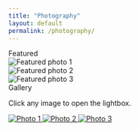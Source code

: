 ```yaml
---
title: "Photography"
layout: default
permalink: /photography/
---
```


<link rel="stylesheet" href="https://cdn.jsdelivr.net/npm/swiper@11/swiper-bundle.min.css">
<link rel="stylesheet" href="https://cdn.jsdelivr.net/npm/lightgallery@2.8.2/css/lightgallery-bundle.min.css">
<link rel="stylesheet" href="{{ '/assets/css/photography.css' | relative_url }}">

<div class="hero-slider">
  <div class="section-title">Featured</div>
  <div class="swiper">
    <div class="swiper-wrapper">
      <!-- Replace sample images with yours -->
      <div class="swiper-slide">
        <img src="{{ '/assets/photography/full/esiz.JPG' | relative_url }}" alt="Featured photo 1">
      </div>
      <div class="swiper-slide">
        <img src="{{ '/assets/photography/full/office.jpeg' | relative_url }}" alt="Featured photo 2">
      </div>
      <div class="swiper-slide">
        <img src="{{ '/assets/photography/full/hero.jpg' | relative_url }}" alt="Featured photo 3">
      </div>
    </div>
    <!-- Nav -->
    <div class="swiper-button-next"></div>
    <div class="swiper-button-prev"></div>
    <!-- Pagination -->
    <div class="swiper-pagination"></div>
  </div>
</div>

<div class="gallery-wrap">
  <div class="section-title">Gallery</div>
  <p class="subtle">Click any image to open the lightbox.</p>

  <!-- LightGallery target -->
  <div id="lightgallery" class="gallery-grid">
    <!-- Each anchor: data-src points to large file, <img> shows the thumbnail -->
    <a href="#" data-src="{{ '/assets/photography/full/esiz.JPG' | relative_url }}" data-sub-html="Caption one">
      <img src="{{ '/assets/photography/thumbs/001.jpg' | relative_url }}" alt="Photo 1">
    </a>
    <a href="#" data-src="{{ '/assets/photography/full/office.jpeg' | relative_url }}" data-sub-html="Caption two">
      <img src="{{ '/assets/photography/thumbs/002.jpg' | relative_url }}" alt="Photo 2">
    </a>
    <a href="#" data-src="{{ '/assets/photography/full/hero.jpg' | relative_url }}" data-sub-html="Caption three">
      <img src="{{ '/assets/photography/thumbs/003.jpg' | relative_url }}" alt="Photo 3">
    </a>
    <!-- Add more blocks as you add photos -->
  </div>
</div>

<script src="https://cdn.jsdelivr.net/npm/swiper@11/swiper-bundle.min.js"></script>
<script src="https://cdn.jsdelivr.net/npm/lightgallery@2.8.2/lightgallery.min.js"></script>
<script src="https://cdn.jsdelivr.net/npm/lightgallery@2.8.2/plugins/thumbnail/lg-thumbnail.min.js"></script>
<script src="https://cdn.jsdelivr.net/npm/lightgallery@2.8.2/plugins/zoom/lg-zoom.min.js"></script>

<script>
  // Slider
  const swiper = new Swiper('.swiper', {
    loop: true,
    speed: 500,
    grabCursor: true,
    pagination: { el: '.swiper-pagination', clickable: true },
    navigation: { nextEl: '.swiper-button-next', prevEl: '.swiper-button-prev' },
  });

  // Lightbox
  lightGallery(document.getElementById('lightgallery'), {
    selector: 'a',
    download: false,
    thumbnail: true,
    zoom: true,
    mobileFirst: true,
    actualSize: false
  });
</script>
